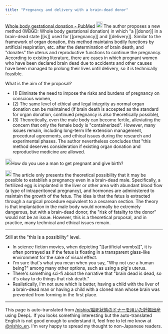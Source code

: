 ```yaml
---
title: "Pregnancy and delivery with a brain-dead donor"
---
```


[Whole body gestational donation - PubMed](https://pubmed.ncbi.nlm.nih.gov/36401055/)
<img src='https://scrapbox.io/api/pages/nishio-en/o1 Pro/icon' alt='o1 Pro.icon' height="19.5"/>
The author proposes a new method (WBGD: Whole body gestational donation) in which "a [[donor]] in a brain-dead state [[is]] used for [[pregnancy]] and [[delivery]]. Similar to the framework of organ donation, this method maintains bodily functions by artificial respiration, etc. after the determination of brain death, and "donates" the uterus and reproductive functions to continue the pregnancy. According to existing literature, there are cases in which pregnant women who have been declared brain dead due to accidents and other causes have been managed to prolong their lives until delivery, so it is technically feasible.

What is the aim of the proposal?
- (1) Eliminate the need to impose the risks and burdens of pregnancy on conscious women,
- (2) The same level of ethical and legal integrity as normal organ donation can be maintained (if brain death is accepted as the standard for organ donation, continued pregnancy is also theoretically possible),
- (3) Theoretically, even the male body can become fertile, alleviating the concern that only the female body is "containerized".
However, many issues remain, including long-term life extension management, procedural agreements, and ethical issues during the research and experimental phases. The author nevertheless concludes that "this method deserves consideration if existing organ donation and reproductive medicine are allowed.

<img src='https://scrapbox.io/api/pages/nishio-en/nishio/icon' alt='nishio.icon' height="19.5"/>How do you use a man to get pregnant and give birth?

<img src='https://scrapbox.io/api/pages/nishio-en/o1 Pro/icon' alt='o1 Pro.icon' height="19.5"/>
The article only presents the theoretical possibility that it may be possible to establish a pregnancy even in a brain-dead male. Specifically, a fertilized egg is implanted in the liver or other area with abundant blood flow (a type of intraperitoneal pregnancy), and hormones are administered to maintain the growth of the fetus. The idea is that the fetus is extracted through a surgical procedure equivalent to a cesarean section. The theory is that implantation in the male body would normally be extremely dangerous, but with a brain-dead donor, the "risk of fatality to the donor" would not be an issue. However, this is a theoretical proposal, and in practice, many technical and ethical issues remain.

---
Still at the "this is a possibility" level.
- In science fiction movies, when depicting "[[artificial wombs]]", it is often portrayed as if the fetus is floating in a transparent glass-like environment for the sake of visual effect.
- I'm sure that's what you mean when you say, "Why not use a human being?" among many other options, such as using a pig's uterus.
- There's something sci-fi about the narrative that "brain dead is dead, so it's okay to do things that risk death."
- Realistically, I'm not sure which is better, having a child with the liver of a brain-dead man or having a child with a cloned man whose brain was prevented from forming in the first place.

---
This page is auto-translated from [/nishio/脳死状態のドナーを用いた妊娠出産](https://scrapbox.io/nishio/脳死状態のドナーを用いた妊娠出産) using DeepL. If you looks something interesting but the auto-translated English is not good enough to understand it, feel free to let me know at [@nishio_en](https://twitter.com/nishio_en). I'm very happy to spread my thought to non-Japanese readers.